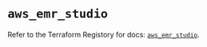 # `aws_emr_studio`

Refer to the Terraform Registory for docs: [`aws_emr_studio`](https://registry.terraform.io/providers/hashicorp/aws/5.9.0/docs/resources/emr_studio).
